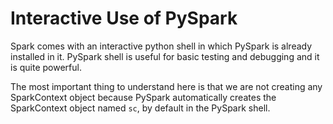 # Interactive Use of PySpark

Spark comes with an interactive python shell in which PySpark is already installed in it. PySpark shell is useful for basic testing and debugging and it is quite powerful.

The most important thing to understand here is that we are not creating any SparkContext object because PySpark automatically creates the SparkContext object named `sc`, by default in the PySpark shell.
